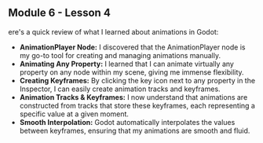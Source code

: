 ## Module 6 - Lesson 4

ere's a quick review of what I learned about animations in Godot:

- **AnimationPlayer Node:** I discovered that the AnimationPlayer node is my go-to tool for creating and managing animations manually.
- **Animating Any Property:** I learned that I can animate virtually any property on any node within my scene, giving me immense flexibility.
- **Creating Keyframes:** By clicking the key icon next to any property in the Inspector, I can easily create animation tracks and keyframes.
- **Animation Tracks & Keyframes:** I now understand that animations are constructed from tracks that store these keyframes, each representing a specific value at a given moment.
- **Smooth Interpolation:** Godot automatically interpolates the values between keyframes, ensuring that my animations are smooth and fluid.

